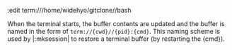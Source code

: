 
:edit term:///home/widehyo/gitclone//bash

When the terminal starts, the buffer contents are updated and the buffer is
named in the form of `term://{cwd}//{pid}:{cmd}`. This naming scheme is used
by |:mksession| to restore a terminal buffer (by restarting the {cmd}).
